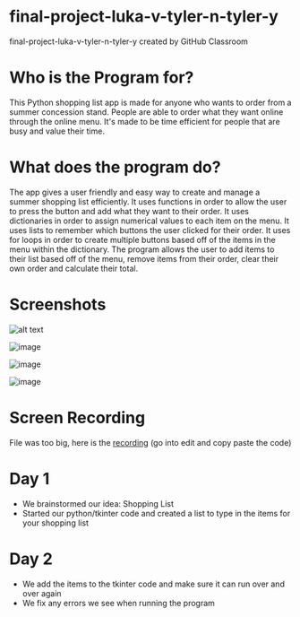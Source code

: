 # final-project-luka-v-tyler-n-tyler-y
final-project-luka-v-tyler-n-tyler-y created by GitHub Classroom
# Who is the Program for?
This Python shopping list app is made for anyone who wants to order from a summer concession stand. People are able to order what they want online through the online menu. It's made to be time efficient for people that are busy and value their time.

# What does the program do?
The app gives a user friendly and easy way to create and manage a summer shopping list efficiently. It uses functions in order to allow the user to press the button and add what they want to their order. It uses dictionaries in order to assign numerical values to each item on the menu. It uses lists to remember which buttons the user clicked for their order. It uses for loops in order to create multiple buttons based off of the items in the menu within the dictionary. The program allows the user to add items to their list based off of the menu, remove items from their order, clear their own order and calculate their total.

# Screenshots
![alt text](https://github.com/user-attachments/assets/adf39381-94af-4da9-bc85-f16e95b191c0 "This shows the code working")

![image](https://github.com/user-attachments/assets/23cdc650-da48-45fb-a980-cbc8b8502a0e)

![image](https://github.com/user-attachments/assets/3a88b5b2-4f82-43a3-8597-4134f126a1f7)


![image](https://github.com/user-attachments/assets/70c88157-90fc-46f8-8d9c-e005b16a2a52)

# Screen Recording
File was too big, here is the [recording]([url](https://drive.google.com/file/d/1l28bQhc0XYp5dgRgjGw2YfrabJAhITez/view?usp=sharing)) (go into edit and copy paste the code)


# Day 1
- We brainstormed our idea: Shopping List
- Started our python/tkinter code and created a list to type in the items for your shopping list


# Day 2
- We add the items to the tkinter code and make sure it can run over and over again
- We fix any errors we see when running the program 
